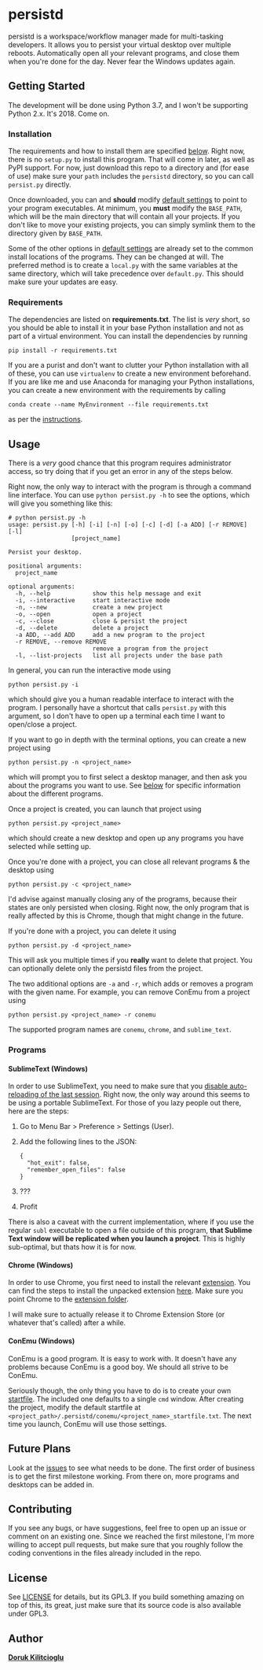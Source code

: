 # persistd
persistd is a workspace/workflow manager made for multi-tasking developers. It allows you to persist your virtual desktop over multiple reboots. Automatically open all your relevant programs, and close them when you're done for the day. Never fear the Windows updates again.

## Getting Started

The development will be done using Python 3.7, and I won't be supporting Python 2.x. It's 2018. Come on.

### Installation

The requirements and how to install them are specified [below](#requirements). Right now, there is no `setup.py` to install this program. That will come in later, as well as PyPI support. For now, just download this repo to a directory and (for ease of use) make sure your `path` includes the `persistd` directory, so you can call `persist.py` directly.

Once downloaded, you can and **should** modify [default settings](persistd/settings/default.py) to point to your program executables. At minimum, you **must** modify the `BASE_PATH`, which will be the main directory that will contain all your projects. If you don't like to move your existing projects, you can simply symlink them to the directory given by `BASE_PATH`.

Some of the other options in [default settings](persistd/settings/default.py) are already set to the common install locations of the programs. They can be changed at will. The preferred method is to create a `local.py` with the same variables at the same directory, which will take precedence over `default.py`. This should make sure your updates are easy.

### Requirements

The dependencies are listed on **requirements.txt**. The list is _very_ short, so you should be able to install it in your base Python installation and not as part of a virtual environment. You can install the dependencies by running
```
pip install -r requirements.txt
```
If you are a purist and don't want to clutter your Python installation with all of these, you can use `virtualenv` to create a new environment beforehand. If you are like me and use Anaconda for managing your Python installations, you can create a new environment with the requirements by calling
```
conda create --name MyEnvironment --file requirements.txt
```
as per the [instructions](https://conda.io/docs/using/envs.html#create-an-environment).

## Usage

There is a _very_ good chance that this program requires administrator access, so try doing that if you get an error in any of the steps below.

Right now, the only way to interact with the program is through a command line interface. You can use `python persist.py -h` to see the options, which will give you something like this:

```
# python persist.py -h
usage: persist.py [-h] [-i] [-n] [-o] [-c] [-d] [-a ADD] [-r REMOVE] [-l]
                  [project_name]

Persist your desktop.

positional arguments:
  project_name

optional arguments:
  -h, --help            show this help message and exit
  -i, --interactive     start interactive mode
  -n, --new             create a new project
  -o, --open            open a project
  -c, --close           close & persist the project
  -d, --delete          delete a project
  -a ADD, --add ADD     add a new program to the project
  -r REMOVE, --remove REMOVE
                        remove a program from the project
  -l, --list-projects   list all projects under the base path
```

In general, you can run the interactive mode using
```
python persist.py -i
```
which should give you a human readable interface to interact with the program. I personally have a shortcut that calls `persist.py` with this argument, so I don't have to open up a terminal each time I want to open/close a project.


If you want to go in depth with the terminal options, you can create a new project using
```
python persist.py -n <project_name>
```
which will prompt you to first select a desktop manager, and then ask you about the programs you want to use. See [below](#programs) for specific information about the different programs.

Once a project is created, you can launch that project using
```
python persist.py <project_name>
```
which should create a new desktop and open up any programs you have selected while setting up.

Once you're done with a project, you can close all relevant programs & the desktop using
```
python persist.py -c <project_name>
```
I'd advise against manually closing any of the programs, because their states are only persisted when closing. Right now, the only program that is really affected by this is Chrome, though that might change in the future.

If you're done with a project, you can delete it using
```
python persist.py -d <project_name>
```
This will ask you multiple times if you **really** want to delete that project. You can optionally delete only the persistd files from the project.

The two additional options are `-a` and `-r`, which adds or removes a program with the given name. For example, you can remove ConEmu from a project using
```
python persist.py <project_name> -r conemu
```
The supported program names are `conemu`, `chrome`, and `sublime_text`.

### Programs

#### SublimeText (Windows)

In order to use SublimeText, you need to make sure that you [disable auto-reloading of the last session](https://forum.sublimetext.com/t/disable-automatic-loading-of-last-session/4132/15). Right now, the only way around this seems to be using a portable SublimeText. For those of you lazy people out there, here are the steps:
1. Go to Menu Bar > Preference > Settings (User).
2. Add the following lines to the JSON:
   ```
   {
     "hot_exit": false,
     "remember_open_files": false
   }
   ```

3. ???
4. Profit

There is also a caveat with the current implementation, where if you use the regular `subl` executable to open a file outside of this program, **that Sublime Text window will be replicated when you launch a project**. This is highly sub-optimal, but thats how it is for now.

#### Chrome (Windows)

In order to use Chrome, you first need to install the relevant [extension](persistd/programs/chrome/extension). You can find the steps to install the unpacked extension [here](https://stackoverflow.com/questions/24577024/install-chrome-extension-not-in-the-store). Make sure you point Chrome to the [extension folder](persistd/programs/chrome/extension).

I will make sure to actually release it to Chrome Extension Store (or whatever that's called) after a while.

#### ConEmu (Windows)

ConEmu is a good program. It is easy to work with. It doesn't have any problems because ConEmu is a good boy. We should all strive to be ConEmu.

Seriously though, the only thing you have to do is to create your own [startfile](https://conemu.github.io/en/ConEmuArgs.html#Sample-file-or-task). The included one defaults to a single `cmd` window. After creating the project, modify the default startfile at `<project_path>/.persistd/conemu/<project_name>_startfile.txt`. The next time you launch, ConEmu will use those settings.

## Future Plans

Look at the [issues](https://github.com/dorukkilitcioglu/persistd/issues) to see what needs to be done. The first order of business is to get the first milestone working. From there on, more programs and desktops can be added in.

## Contributing

If you see any bugs, or have suggestions, feel free to open up an issue or comment on an existing one. Since we reached the first milestone, I'm more willing to accept pull requests, but make sure that you roughly follow the coding conventions in the files already included in the repo.

## License
See [LICENSE](LICENSE) for details, but its GPL3. If you build something amazing on top of this, its great, just make sure that its source code is also available under GPL3.

## Author
**[Doruk Kilitcioglu](https://dorukkilitcioglu.github.io/)**
